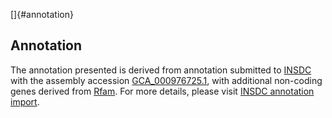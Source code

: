 []{#annotation}

Annotation
----------

The annotation presented is derived from annotation submitted to
[INSDC](http://www.insdc.org) with the assembly accession
[GCA\_000976725.1](http://www.ebi.ac.uk/ena/data/view/GCA_000976725.1),
with additional non-coding genes derived from
[Rfam](http://rfam.xfam.org/). For more details, please visit [INSDC
annotation
import](http://ensemblgenomes.org/info/data/insdc_annotation).
